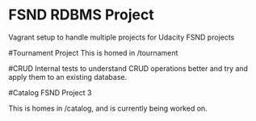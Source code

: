 FSND RDBMS Project
=============================

Vagrant setup to handle multiple projects for Udacity FSND projects

#Tournament Project
This is homed in /tournament

#CRUD
Internal tests to understand CRUD operations better and try and apply them to an existing database.

#Catalog FSND Project 3

This is homes in /catalog, and is currently being worked on.
